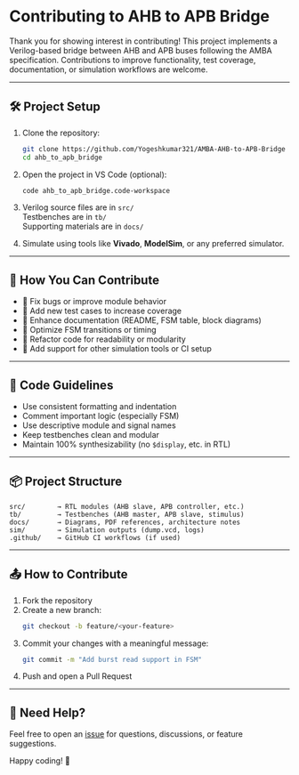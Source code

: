 # Contributing to AHB to APB Bridge

Thank you for showing interest in contributing! This project implements a Verilog-based bridge between AHB and APB buses following the AMBA specification. Contributions to improve functionality, test coverage, documentation, or simulation workflows are welcome.

---

## 🛠️ Project Setup

1. Clone the repository:
   ```bash
   git clone https://github.com/Yogeshkumar321/AMBA-AHB-to-APB-Bridge
   cd ahb_to_apb_bridge
   ```

2. Open the project in VS Code (optional):
   ```bash
   code ahb_to_apb_bridge.code-workspace
   ```

3. Verilog source files are in `src/`  
   Testbenches are in `tb/`  
   Supporting materials are in `docs/`

4. Simulate using tools like **Vivado**, **ModelSim**, or any preferred simulator.  

---

## 🚀 How You Can Contribute

- 🔧 Fix bugs or improve module behavior
- 🧪 Add new test cases to increase coverage
- 📄 Enhance documentation (README, FSM table, block diagrams)
- 🎯 Optimize FSM transitions or timing
- 🧹 Refactor code for readability or modularity
- 🧰 Add support for other simulation tools or CI setup

---

## 🧬 Code Guidelines

- Use consistent formatting and indentation
- Comment important logic (especially FSM)
- Use descriptive module and signal names
- Keep testbenches clean and modular
- Maintain 100% synthesizability (no `$display`, etc. in RTL)

---

## 📦 Project Structure

```
src/        → RTL modules (AHB slave, APB controller, etc.)
tb/         → Testbenches (AHB master, APB slave, stimulus)
docs/       → Diagrams, PDF references, architecture notes
sim/        → Simulation outputs (dump.vcd, logs)
.github/    → GitHub CI workflows (if used)
```

---

## 📤 How to Contribute

1. Fork the repository
2. Create a new branch:
   ```bash
   git checkout -b feature/<your-feature>
   ```
3. Commit your changes with a meaningful message:
   ```bash
   git commit -m "Add burst read support in FSM"
   ```
4. Push and open a Pull Request

---

## 🙋 Need Help?

Feel free to open an [issue](https://github.com/Yogeshkumar321/AMBA-AHB-to-APB-Bridge) for questions, discussions, or feature suggestions.

Happy coding! 🚀